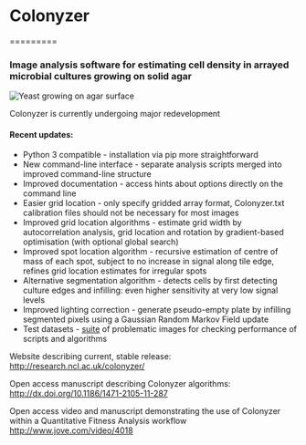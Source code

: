 # Colonyzer
=========

### Image analysis software for estimating cell density in arrayed microbial cultures growing on solid agar

![Yeast growing on agar surface](http://farm6.staticflickr.com/5310/5658435523_c2e43729f1_b.jpg "Yeast on agar")

Colonyzer is currently undergoing major redevelopment

#### Recent updates:

* Python 3 compatible - installation via pip more straightforward
* New command-line interface - separate analysis scripts merged into improved command-line structure
* Improved documentation - access hints about options directly on the command line
* Easier grid location - only specify gridded array format, Colonyzer.txt calibration files should not be necessary for most images
* Improved grid location algorithms - estimate grid width by autocorrelation analysis, grid location and rotation by gradient-based optimisation (with optional global search)
* Improved spot location algorithm - recursive estimation of centre of mass of each spot, subject to no increase in signal along tile edge, refines grid location estimates for irregular spots
* Alternative segmentation algorithm - detects cells by first detecting culture edges and infilling: even higher sensitivity at very low signal levels
* Improved lighting correction - generate pseudo-empty plate by infilling segmented pixels using a Gaussian Random Markov Field update
* Test datasets - [suite](Auxiliary/Data) of problematic images for checking performance of scripts and algorithms

Website describing current, stable release:
http://research.ncl.ac.uk/colonyzer/

Open access manuscript describing Colonyzer algorithms:
http://dx.doi.org/10.1186/1471-2105-11-287

Open access video and manuscript demonstrating the use of Colonyzer within a Quantitative Fitness Analysis workflow
http://www.jove.com/video/4018

